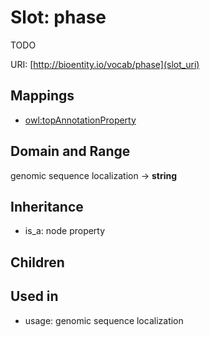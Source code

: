 # Slot: phase


TODO

URI: [http://bioentity.io/vocab/phase](slot_uri)
## Mappings

 * [owl:topAnnotationProperty](http://purl.obolibrary.org/obo/owl_topAnnotationProperty)
## Domain and Range

genomic sequence localization -> **string**
## Inheritance

 *  is_a: node property
## Children

## Used in

 *  usage: genomic sequence localization
